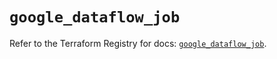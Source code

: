 # `google_dataflow_job`

Refer to the Terraform Registry for docs: [`google_dataflow_job`](https://registry.terraform.io/providers/hashicorp/google-beta/6.44.0/docs/resources/google_dataflow_job).
